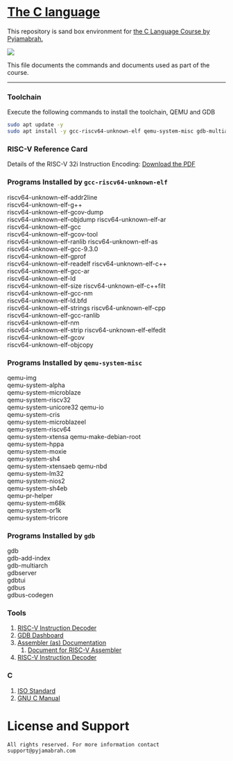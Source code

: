 # [The C language](https://pyjamabrah.com/products/c-language/)


This repository is sand box environment for [the C Language Course by Pyjamabrah.](https://pyjamabrah.com/products/c-language/)

![](https://pyjamabrah.com/products/c-language/c-course.png)

This file documents the commands and documents used as part of the course.

---

### Toolchain

Execute the following commands to install the toolchain, QEMU and GDB

```bash
sudo apt update -y
sudo apt install -y gcc-riscv64-unknown-elf qemu-system-misc gdb-multiarch
```

### RISC-V Reference Card

Details of the RISC-V 32i Instruction Encoding: [Download the PDF](https://github.com/jameslzhu/riscv-card/releases/download/latest/riscv-card.pdf)

### Programs Installed by `gcc-riscv64-unknown-elf`
riscv64-unknown-elf-addr2line   
riscv64-unknown-elf-g++         
riscv64-unknown-elf-gcov-dump   
riscv64-unknown-elf-objdump
riscv64-unknown-elf-ar          
riscv64-unknown-elf-gcc         
riscv64-unknown-elf-gcov-tool   
riscv64-unknown-elf-ranlib
riscv64-unknown-elf-as          
riscv64-unknown-elf-gcc-9.3.0   
riscv64-unknown-elf-gprof       
riscv64-unknown-elf-readelf
riscv64-unknown-elf-c++         
riscv64-unknown-elf-gcc-ar      
riscv64-unknown-elf-ld          
riscv64-unknown-elf-size
riscv64-unknown-elf-c++filt     
riscv64-unknown-elf-gcc-nm      
riscv64-unknown-elf-ld.bfd      
riscv64-unknown-elf-strings
riscv64-unknown-elf-cpp         
riscv64-unknown-elf-gcc-ranlib  
riscv64-unknown-elf-nm          
riscv64-unknown-elf-strip
riscv64-unknown-elf-elfedit     
riscv64-unknown-elf-gcov        
riscv64-unknown-elf-objcopy  

### Programs Installed by `qemu-system-misc`
qemu-img                  
qemu-system-alpha         
qemu-system-microblaze    
qemu-system-riscv32       
qemu-system-unicore32
qemu-io                   
qemu-system-cris          
qemu-system-microblazeel  
qemu-system-riscv64       
qemu-system-xtensa
qemu-make-debian-root     
qemu-system-hppa          
qemu-system-moxie         
qemu-system-sh4           
qemu-system-xtensaeb
qemu-nbd                  
qemu-system-lm32          
qemu-system-nios2         
qemu-system-sh4eb         
qemu-pr-helper            
qemu-system-m68k          
qemu-system-or1k          
qemu-system-tricore

### Programs Installed by `gdb`
gdb            
gdb-add-index  
gdb-multiarch  
gdbserver      
gdbtui         
gdbus          
gdbus-codegen

### Tools
1. [RISC-V Instruction Decoder](https://luplab.gitlab.io/rvcodecjs/)
2. [GDB Dashboard](https://github.com/cyrus-and/gdb-dashboard)
3. [Assembler (as) Documentation](https://ftp.gnu.org/old-gnu/Manuals/gas/html_chapter/as_7.html)
    1. [Document for RISC-V Assembler](https://sourceware.org/binutils/docs-2.31/as/RISC_002dV_002dDirectives.html)
4. [RISC-V Instruction Decoder](https://luplab.gitlab.io/rvcodecjs/)

### C
1. [ISO Standard](https://www.open-std.org/jtc1/sc22/wg14/www/docs/n1570.pdf)
1. [GNU C Manual](https://www.gnu.org/software/gnu-c-manual/gnu-c-manual.pdf)

# License and Support
```
All rights reserved. For more information contact support@pyjamabrah.com
```
